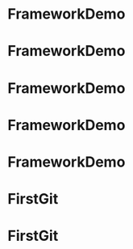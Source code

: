 # FrameworkDemo
# FrameworkDemo
# FrameworkDemo
# FrameworkDemo
# FrameworkDemo
# FirstGit
# FirstGit
